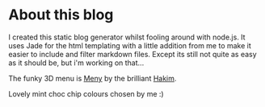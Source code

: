 # About this blog

I created this static blog generator whilst fooling around with node.js. It uses Jade for the html templating with a little addition from me to make it easier to include and filter markdown files. Except its still not quite as easy as it should be, but i'm working on that...

The funky 3D menu is [Meny](http://lab.hakim.se/meny/) by the brilliant [Hakim](https://github.com/hakimel).

Lovely mint choc chip colours chosen by me :)





